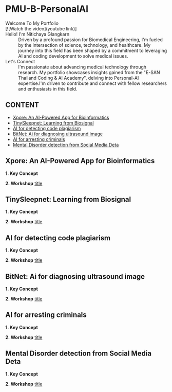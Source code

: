 PMU-B-PersonalAI
======

<dl>

  <dt>Welcome To My Portfolio</dt>
  [![Watch the video](youtube link)]
  
  <dt>Hello! I'm Nitichaya Glangkarn </dt>
  <dd> Driven by a profound passion for Biomedical Engineering, I'm fueled by the intersection of science, technology, and healthcare. My journey into this field has been shaped by a commitment to leveraging AI and coding development to solve medical issues.  </dd>

  <dt>Let's Connect </dt>
  <dd>I'm passionate about advancing medical technology through research. My portfolio showcases insights gained from the "E-SAN Thailand Coding & AI Academy", delving into Personal-AI expertise.I'm driven to contribute and connect with fellow researchers and enthusiasts in this field. </dd>


</dl>

## CONTENT
* [Xpore: An AI-Powered App for Bioinformatics](#Xpore)
* [TinySleepnet: Learning from Biosignal](#TinySleepnet)
* [AI for detecting code plagiarism](#CodePlagiarism)
* [BitNet: Ai for diagnosing ultrasound image](#BitNet)
* [AI for arresting criminals](#ArrestingCriminal)
* [Mental Disorder detection from Social Media Deta](#Mentaldetection)

<a name="Xpore"></a>
## Xpore: An AI-Powered App for Bioinformatics
**1. Key Concept**

**2. Workshop**
[title](https://example.com)


<a name="TinySleepnet"></a>
## TinySleepnet: Learning from Biosignal
**1. Key Concept**

**2. Workshop**
[title](https://example.com)

<a name="CodePlagiarism"></a>
## AI for detecting code plagiarism
**1. Key Concept**

**2. Workshop**
[title](https://example.com)


<a name="BitNet"></a>
## BitNet: Ai for diagnosing ultrasound image
**1. Key Concept**

**2. Workshop**
[title](https://example.com)


<a name="ArrestingCriminal"></a>
## AI for arresting criminals
**1. Key Concept**

**2. Workshop**
[title](https://example.com)


<a name="Mentaldetection"></a>
## Mental Disorder detection from Social Media Deta
**1. Key Concept**

**2. Workshop**
[title](https://example.com)


